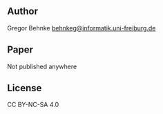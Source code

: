 ## Author
Gregor Behnke <behnkeg@informatik.uni-freiburg.de>

## Paper
Not published anywhere

## License
CC BY-NC-SA 4.0
